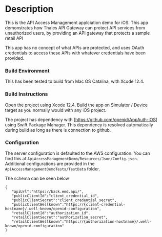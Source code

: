 # Description

This is the API Access Management applciation demo for iOS. This app demonstrates how
Thales API Gateway can protect API services from unauthorized users, by providing
an API gateway that protects a sample retail API

This app has no concept of what APIs are protected, and uses OAuth credentials
to access these APIs with whatever credentials have been provided. 

### Build Environment

This has been tested to build from Mac OS Catalina, with Xcode 12.4. 

### Build Instructions

Open the project using Xcode 12.4.
Build the app on Simulator / Device target as you normally would 
with any iOS project.

The project has dependency with [https://github.com/openid/AppAuth-iOS] using
Swift Package Manager. This dependency is resolved automatically during build 
as long as there is connection to github. 

### Configuration
The server configuration is defaulted to the AWS configuration. You can find
this at `ApiAccessManagementDemo/Resources/Json/Config.json`.
Additional configurations are provided in the
`ApiAccessManagementDemoTests/TestData` folder.

The schema can be seen below
```
{
   "apiUrl":"https://back.end.api/",
   "publicClientId":"client_credential_id",
   "publicClientSecret":"client_credential_secret",
   "publicClientWellknown":"https://{client-credential-hostname}/.well-known/openid-configuration",
   "retailClientId":"authorization_id",
   "retailClientSecret":"authorization_secret",
   "retailClientWellknown":"https://{authorization-hostname}/.well-known/openid-configuration"
}
```
